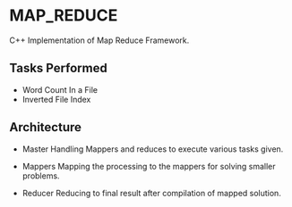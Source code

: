 # MAP_REDUCE

C++ Implementation of Map Reduce Framework.

## Tasks Performed
- Word Count In a File
- Inverted File Index

## Architecture
- Master
  Handling Mappers and reduces to execute various tasks given.
  
- Mappers
  Mapping the processing to the mappers for solving smaller problems.
  
- Reducer
  Reducing to final result after compilation of mapped solution.
  
  
